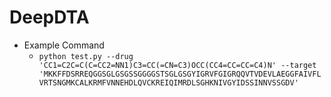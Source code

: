 # DeepDTA

- Example Command
    - `python test.py --drug 'CC1=C2C=C(C=CC2=NN1)C3=CC(=CN=C3)OCC(CC4=CC=CC=C4)N' --target 'MKKFFDSRREQGGSGLGSGSSGGGGSTSGLGSGYIGRVFGIGRQQVTVDEVLAEGGFAIVFLVRTSNGMKCALKRMFVNNEHDLQVCKREIQIMRDLSGHKNIVGYIDSSINNVSSGDV'`
